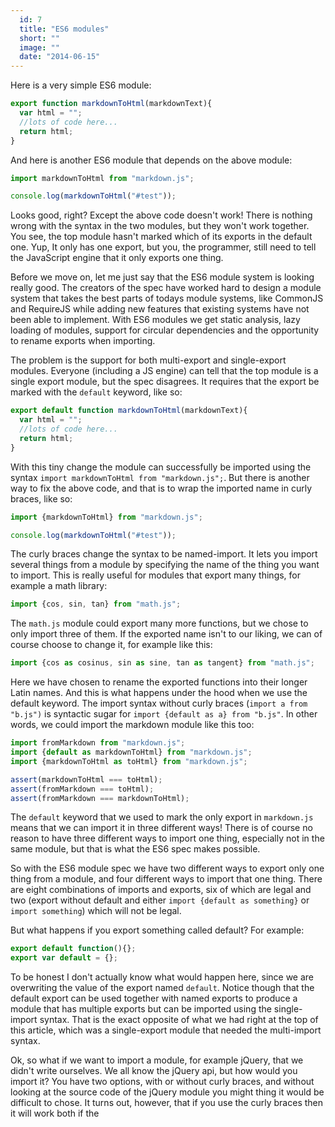 ```yaml
---
  id: 7
  title: "ES6 modules"
  short: ""
  image: ""
  date: "2014-06-15"
---
```


Here is a very simple ES6 module:
```js
export function markdownToHtml(markdownText){
  var html = "";
  //lots of code here...
  return html;
}
```
And here is another ES6 module that depends on the above module:
```js
import markdownToHtml from "markdown.js";

console.log(markdownToHtml("#test"));
```

Looks good, right? Except the above code doesn't work! There is nothing wrong with the syntax in the two modules, but they won't work together. You see, the top module hasn't marked which of its exports in the default one. Yup, It only has one export, but you, the programmer, still need to tell the JavaScript engine that it only exports one thing.

Before we move on, let me just say that the ES6 module system is looking really good. The creators of the spec have worked hard to design a module system that takes the best parts of todays module systems, like CommonJS and RequireJS while adding new features that existing systems have not been able to implement. With ES6 modules we get static analysis, lazy loading of modules, support for circular dependencies and the opportunity to rename exports when importing.

The problem is the support for both multi-export and single-export modules. Everyone (including a JS engine) can tell that the top module is a single export module, but the spec disagrees. It requires that the export be marked with the `default` keyword, like so:
```js
export default function markdownToHtml(markdownText){
  var html = "";
  //lots of code here...
  return html;
}
```
With this tiny change the module can successfully be imported using the syntax `import markdownToHtml from "markdown.js";`. But there is another way to fix the above code, and that is to wrap the imported name in curly braces, like so:
```js
import {markdownToHtml} from "markdown.js";

console.log(markdownToHtml("#test"));
```
The curly braces change the syntax to be named-import. It lets you import several things from a module by specifying the name of the thing you want to import. This is really useful for modules that export many things, for example a math library:
```js
import {cos, sin, tan} from "math.js";
```
The `math.js` module could export many more functions, but we chose to only import three of them. If the exported name isn't to our liking, we can of course choose to change it, for example like this:
```js
import {cos as cosinus, sin as sine, tan as tangent} from "math.js";
```
Here we have chosen to rename the exported functions into their longer Latin names. And this is what happens under the hood when we use the default keyword. The import syntax without curly braces (`import a from "b.js")` is syntactic sugar for `import {default as a} from "b.js"`. In other words, we could import the markdown module like this too:
```js
import fromMarkdown from "markdown.js";
import {default as markdownToHtml} from "markdown.js";
import {markdownToHtml as toHtml} from "markdown.js";

assert(markdownToHtml === toHtml);
assert(fromMarkdown === toHtml);
assert(fromMarkdown === markdownToHtml);
```
The `default` keyword that we used to mark the only export in `markdown.js` means that we can import it in three different ways! There is of course no reason to have three different ways to import one thing, especially not in the same module, but that is what the ES6 spec makes possible.

So with the ES6 module spec we have two different ways to export only one thing from a module, and four different ways to import that one thing. There are eight combinations of imports and exports, six of which are legal and two (export without default and  either `import {default as something}` or `import something`) which will not be legal. 

But what happens if you export something called default? For example:
```js
export default function(){};
export var default = {};
```
To be honest I don't actually know what would happen here, since we are overwriting the value of the export named `default`. Notice though that the default export can be used together with named exports to produce a module that has multiple exports but can be imported using the single-import syntax. That is the exact opposite of what we had right at the top of this article, which was a single-export module that needed the multi-import syntax. 

Ok, so what if we want to import a module, for example jQuery, that we didn't write ourselves. We all know the jQuery api, but how would you import it? You have two options, with or without curly braces, and without looking at the source code of the jQuery module you might thing it would be difficult to chose. It turns out, however, that if you use the curly braces then it will work both if the 

